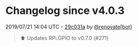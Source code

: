 # Changelog since v4.0.3

2019/07/21 14:04 UTC - [29c031a](https://github.com/hassio-addons/addon-node-red/commit/29c031aa96c5239d98f8611af19951e9b2b094b9) by [@renovate[bot]](https://github.com/apps/renovate)
> :arrow_up: Updates RPi.GPIO to v0.7.0 (#271) 

